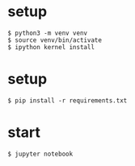 # setup
```
$ python3 -m venv venv
$ source venv/bin/activate
$ ipython kernel install
```

# setup
```
$ pip install -r requirements.txt
```

# start
```
$ jupyter notebook
```

